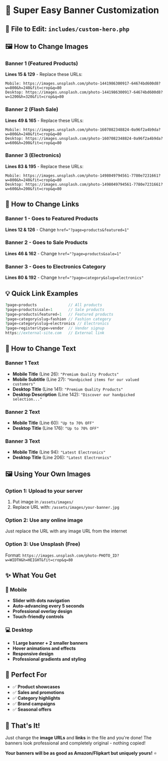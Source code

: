 # 🚀 **Super Easy Banner Customization**

## 📍 **File to Edit**: `includes/custom-hero.php`

## 🖼️ **How to Change Images**

### **Banner 1** (Featured Products)
**Lines 15 & 129** - Replace these URLs:
```
Mobile: https://images.unsplash.com/photo-1441986300917-64674bd600d8?w=800&h=240&fit=crop&q=80
Desktop: https://images.unsplash.com/photo-1441986300917-64674bd600d8?w=1200&h=320&fit=crop&q=80
```

### **Banner 2** (Flash Sale) 
**Lines 49 & 165** - Replace these URLs:
```
Mobile: https://images.unsplash.com/photo-1607082348824-0a96f2a4b9da?w=800&h=240&fit=crop&q=80
Desktop: https://images.unsplash.com/photo-1607082348824-0a96f2a4b9da?w=600&h=200&fit=crop&q=80
```

### **Banner 3** (Electronics)
**Lines 83 & 195** - Replace these URLs:
```
Mobile: https://images.unsplash.com/photo-1498049794561-7780e7231661?w=800&h=240&fit=crop&q=80
Desktop: https://images.unsplash.com/photo-1498049794561-7780e7231661?w=600&h=200&fit=crop&q=80
```

## 🔗 **How to Change Links**

### **Banner 1** - Goes to Featured Products
**Lines 12 & 126** - Change `href="?page=products&featured=1"`

### **Banner 2** - Goes to Sale Products  
**Lines 46 & 162** - Change `href="?page=products&sale=1"`

### **Banner 3** - Goes to Electronics Category
**Lines 80 & 192** - Change `href="?page=category&slug=electronics"`

## 💡 **Quick Link Examples**

```php
?page=products              // All products
?page=products&sale=1       // Sale products  
?page=products&featured=1   // Featured products
?page=category&slug=fashion // Fashion category
?page=category&slug=electronics // Electronics
?page=register&type=vendor  // Vendor signup
https://external-site.com   // External link
```

## 🎨 **How to Change Text**

### **Banner 1 Text**
- **Mobile Title** (Line 26): `"Premium Quality Products"`
- **Mobile Subtitle** (Line 27): `"Handpicked items for our valued customers"`  
- **Desktop Title** (Line 141): `"Premium Quality Products"`
- **Desktop Description** (Line 142): `"Discover our handpicked selection..."`

### **Banner 2 Text** 
- **Mobile Title** (Line 60): `"Up to 70% OFF"`
- **Desktop Title** (Line 176): `"Up to 70% OFF"`

### **Banner 3 Text**
- **Mobile Title** (Line 94): `"Latest Electronics"`  
- **Desktop Title** (Line 206): `"Latest Electronics"`

## 🖼️ **Using Your Own Images**

### **Option 1**: Upload to your server
1. Put image in `/assets/images/`  
2. Replace URL with: `/assets/images/your-banner.jpg`

### **Option 2**: Use any online image
Just replace the URL with any image URL from the internet

### **Option 3**: Use Unsplash (Free)
Format: `https://images.unsplash.com/photo-PHOTO_ID?w=WIDTH&h=HEIGHT&fit=crop&q=80`

## ✨ **What You Get**

### 📱 **Mobile**
- **Slider with dots navigation**
- **Auto-advancing every 5 seconds** 
- **Professional overlay design**
- **Touch-friendly controls**

### 💻 **Desktop**
- **1 Large banner + 2 smaller banners**
- **Hover animations and effects**
- **Responsive design**  
- **Professional gradients and styling**

## 🎯 **Perfect For**
- ✅ **Product showcases**
- ✅ **Sales and promotions** 
- ✅ **Category highlights**
- ✅ **Brand campaigns**
- ✅ **Seasonal offers**

## 🚀 **That's It!**
Just change the **image URLs** and **links** in the file and you're done! The banners look professional and completely original - nothing copied! 

**Your banners will be as good as Amazon/Flipkart but uniquely yours!** ⭐
